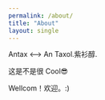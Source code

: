 ```yaml
---
permalink: /about/
title: "About"
layout: single
---
```


Antax <——> An Taxol.紫衫醇.

这是不是很 Cool😎

Wellcom！欢迎。:)
